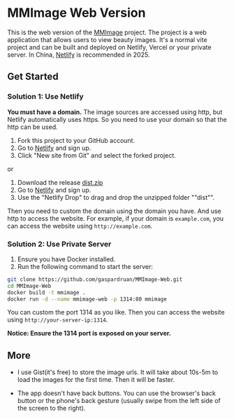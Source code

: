 # MMImage Web Version

This is the web version of the [MMImage](https://github.com/gaspardruan/MMImage) project. The project is a web application that allows users to view beauty images. It's a normal vite project and can be built and deployed on Netlify, Vercel or your private server. In China, [Netlify](https://www.netlify.com) is recommended in 2025.

## Get Started

### Solution 1: Use Netlify

**You must have a domain.** The image sources are accessed using http, but Netlify automatically uses https. So you need to use your domain so that the http can be used.

1. Fork this project to your GitHub account.
2. Go to [Netlify](https://www.netlify.com) and sign up.
3. Click "New site from Git" and select the forked project.

or

1. Download the release [dist.zip](https://github.com/gaspardruan/MMImage-Web/releases)
2. Go to [Netlify](https://www.netlify.com) and sign up.
3. Use the "Netlify Drop" to drag and drop the unzipped folder ""dist"".

Then you need to custom the domain using the domain you have. And use http to access the website. For example, if your domain is `example.com`, you can access the website using `http://example.com`.

### Solution 2: Use Private Server

1. Ensure you have Docker installed.
2. Run the following command to start the server:

```bash
git clone https://github.com/gaspardruan/MMImage-Web.git
cd MMImage-Web
docker build -t mmimage .
docker run -d --name mmimage-web -p 1314:80 mmimage
```

You can custom the port 1314 as you like. Then you can access the website using `http://your-server-ip:1314`.

**Notice: Ensure the 1314 port is exposed on your server.**

## More

- I use Gist(it's free) to store the image urls. It will take about 10s-5m to load the images for the first time. Then it will be faster.

- The app doesn't have back buttons. You can use the browser's back button or the phone's back gesture (usually swipe from the left side of the screen to the right).
